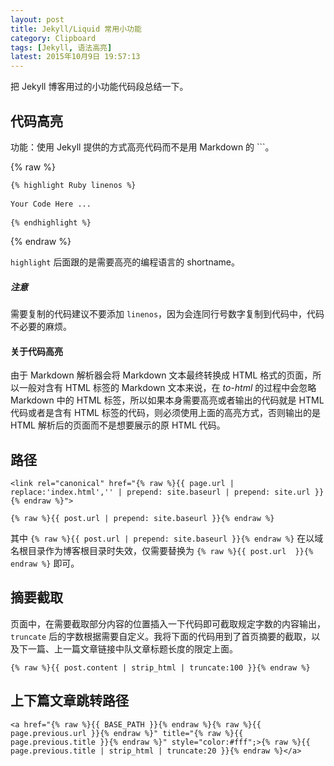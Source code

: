 ```yaml
---
layout: post
title: Jekyll/Liquid 常用小功能
category: Clipboard
tags: [Jekyll, 语法高亮]
latest: 2015年10月9日 19:57:13
---
```


把 Jekyll 博客用过的小功能代码段总结一下。

代码高亮
-

功能：使用 Jekyll 提供的方式高亮代码而不是用 Markdown 的 ```。

{% raw %}

<pre>
<code>{% highlight Ruby linenos %}</code>

<code>Your Code Here ...</code>

<code>{% endhighlight %}</code>
</pre>

{% endraw %}

`highlight` 后面跟的是需要高亮的编程语言的 shortname。

##### **注意**

需要复制的代码建议不要添加 `linenos`，因为会连同行号数字复制到代码中，代码不必要的麻烦。

#### **关于代码高亮**

由于 Markdown 解析器会将 Markdown 文本最终转换成 HTML 格式的页面，所以一般对含有 HTML 标签的 Markdown 文本来说，在 *to-html* 的过程中会忽略 Markdown 中的 HTML 标签，所以如果本身需要高亮或者输出的代码就是 HTML 代码或者是含有 HTML 标签的代码，则必须使用上面的高亮方式，否则输出的是 HTML 解析后的页面而不是想要展示的原 HTML 代码。

路径
-

```
<link rel="canonical" href="{% raw %}{{ page.url | replace:'index.html','' | prepend: site.baseurl | prepend: site.url }}{% endraw %}">

{% raw %}{{ post.url | prepend: site.baseurl }}{% endraw %}
```

其中 `{% raw %}{{ post.url | prepend: site.baseurl }}{% endraw %}` 在以域名根目录作为博客根目录时失效，仅需要替换为 `{% raw %}{{ post.url  }}{% endraw %}` 即可。

摘要截取
-

页面中，在需要截取部分内容的位置插入一下代码即可截取规定字数的内容输出，`truncate` 后的字数根据需要自定义。我将下面的代码用到了首页摘要的截取，以及下一篇、上一篇文章链接中队文章标题长度的限定上面。

```
{% raw %}{{ post.content | strip_html | truncate:100 }}{% endraw %}
```

上下篇文章跳转路径
-

```
<a href="{% raw %}{{ BASE_PATH }}{% endraw %}{% raw %}{{ page.previous.url }}{% endraw %}" title="{% raw %}{{ page.previous.title }}{% endraw %}" style="color:#fff";>{% raw %}{{ page.previous.title | strip_html | truncate:20 }}{% endraw %}</a>
```
